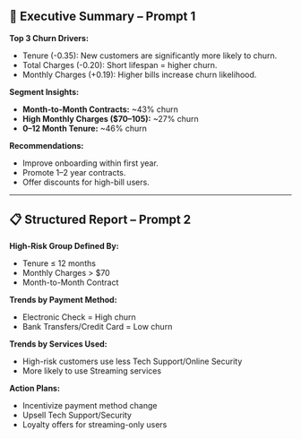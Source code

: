## 🔎 Executive Summary – Prompt 1
**Top 3 Churn Drivers:**
- Tenure (-0.35): New customers are significantly more likely to churn.
- Total Charges (-0.20): Short lifespan = higher churn.
- Monthly Charges (+0.19): Higher bills increase churn likelihood.

**Segment Insights:**
- **Month-to-Month Contracts:** ~43% churn
- **High Monthly Charges ($70–105):** ~27% churn
- **0–12 Month Tenure:** ~46% churn

**Recommendations:**
- Improve onboarding within first year.
- Promote 1–2 year contracts.
- Offer discounts for high-bill users.

---

## 📋 Structured Report – Prompt 2
**High-Risk Group Defined By:**
- Tenure ≤ 12 months
- Monthly Charges > $70
- Month-to-Month Contract

**Trends by Payment Method:**
- Electronic Check = High churn
- Bank Transfers/Credit Card = Low churn

**Trends by Services Used:**
- High-risk customers use less Tech Support/Online Security
- More likely to use Streaming services

**Action Plans:**
- Incentivize payment method change
- Upsell Tech Support/Security
- Loyalty offers for streaming-only users
